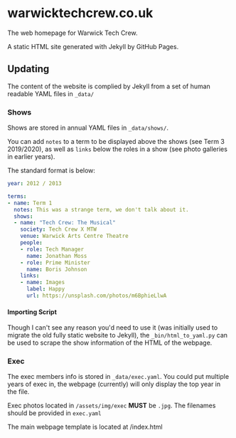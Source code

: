 # warwicktechcrew.co.uk

The web homepage for Warwick Tech Crew.

A static HTML site generated with Jekyll by GitHub Pages.

## Updating

The content of the website is complied by Jekyll from a set of human readable YAML files in `_data/`

### Shows

Shows are stored in annual YAML files in `_data/shows/`.

You can add `notes` to a term to be displayed above the shows (see Term 3 2019/2020), as well as `links` below the roles in a show (see photo galleries in earlier years).

The standard format is below:

```yaml
year: 2012 / 2013

terms:
- name: Term 1
  notes: This was a strange term, we don't talk about it.
  shows:
  - name: "Tech Crew: The Musical"
    society: Tech Crew X MTW
    venue: Warwick Arts Centre Theatre
    people:
    - role: Tech Manager
      name: Jonathan Moss
    - role: Prime Minister
      name: Boris Johnson
    links:
    - name: Images
      label: Happy
      url: https://unsplash.com/photos/m6BphieLlwA
```

#### Importing Script

Though I can't see any reason you'd need to use it (was initially used to migrate the old fully static website to Jekyll), the `_bin/html_to_yaml.py` can be used to scrape the show information of the HTML of the webpage.

### Exec

The exec members info is stored in `_data/exec.yaml`. You could put multiple years of exec in, the webpage (currently) will only display the top year in the file.

Exec photos located in `/assets/img/exec` **MUST** be `.jpg`. The filenames should be provided in `exec.yaml`

The main webpage template is located at /index.html
